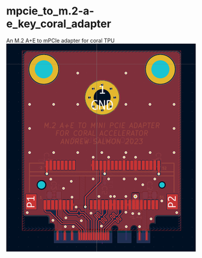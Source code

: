 # mpcie_to_m.2-a-e_key_coral_adapter
An M.2 A+E to mPCIe adapter for coral TPU
<img src="/images/board.PNG" alt="board" title="board">
